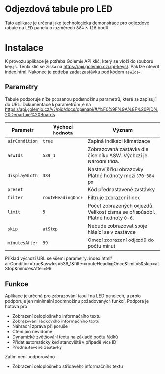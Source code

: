 # Odjezdová tabule pro LED

Tato aplikace je určená jako technologická demonstrace pro odjezdové tabule na LED panelu o rozměrech 384 × 128 bodů.

# Instalace
K provozu aplikace je potřeba Golemio API klíč, který se vloží do souboru key.js. Tento klíč se získá na https://api.golemio.cz/api-keys/. Pak lze otevřít index.html. Nakonec je potřeba zadat zastávku pod kódem `aswIds=`.

## Parametry
Tabule podporuje níže popsanou podmnožinu parametrů, které se zapisují do URL. Dokumentace k parametrům je na https://api.golemio.cz/v2/pid/docs/openapi/#/%F0%9F%9A%8F%20PID%20Departure%20Boards.

| Parametr     | Výchozí hodnota  | Význam                                                                                                                  |
|--------------|------------------|-------------------------------------------------------------------------------------------------------------------------|
|`airCondition`|`true`            | Zapíná indikaci klimatizace                                                                                             |
|`aswIds`      |`539_1`           | Zobrazovaná zastávka dle číselníku ASW. Výchozí je Národní třída.                                                       |
|`displayWidth`|`384`             | Nastaví šířku obrazovky. Platné hodnoty mezi `370`–`384` px                                                             |
|`preset`      |                  | Kód přednastavené zastávky                                                                                              |
|`filter`      |`routeHeadingOnce`| Filtruje zobrazení linek                                                                                                |
|`limit`       |`5`               | Počet zobrazených odjezdů. Velikost písma se přispůsobí. Platné hodnoty `0`-`6`.                                         |
|`skip`        |`atStop`          | Nebude zobrazovat spoje hlásící se v zastávce                                                                           |
|`minutesAfter`|`99`              | Omezí zobrazení odjezdů do počtu minut                                                                                  |

Příklad výchozí URL se všemi parametry: index.html?airCondition=true&aswIds=539_1&filter=routeHeadingOnce&limit=5&skip=atStop&minutesAfter=99

## Funkce
Aplikace je určená pro zobrazování tabulí na LED panelech, a proto podporuje jen minimální podmnožinu požadovaných funkcí.
Podpora je hotová pro 
* Zobrazení celoplošného informačního textu
* Zobrazování řádkového informačního textu
* Náhradní zpráva při poruše
* Čtení pro nevidomé
* Dynamické zvětšování textu na základě počtu řádků
* Přidat automaticky kód stanoviště v případě více ID
* Přednastavené zastávky

Zatím není podporováno:
* Zobrazení celoplošného střídavého informačního textu

